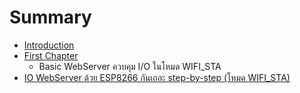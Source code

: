 # Summary

* [Introduction](README.md)
* [First Chapter](chapter1.md)
   * Basic WebServer ควบคุม I/O ในโหมด WIFI_STA
* [IO WebServer ด้วย ESP8266 กันเถอะ step-by-step (โหมด WIFI_STA)](io_webserver__esp8266__step-by-step__wifi_sta.md)

